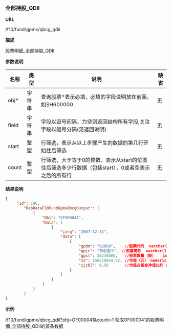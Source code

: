
### 全部持股_QDII 

**URL**

/f10/fund/gpmx/qbcg_qdii

**描述**

股票明细_全部持股_QDII 

**参数说明**

|名称|类型|说明|缺省|
| -------- | -------- | -------- | -------- |
|obj\*|字符串|查询股票\*表示必填，必填的字段说明放在前面。如SH600000|无|
|field|字符串|字段以逗号间隔，为空则返回结构所有字段,关注字段以逗号分隔(见返回说明)|无|
|start|整型|行筛选，表示从以上步骤产生的数据的第几行开始往后筛选|无|
|count|整型|行筛选，大于等于0的整数，表示从start的位置往后筛选多少行数据（包括start），0或者空表示之后的所有行|无|


**结果说明**

```json
{
     "Id": 196,
        "RepDataF10FundGpmxQbcgOutput": [
            {
                "Obj": "OF000041",
                "Data": [
                    {
                        "jzrq": "2007-12-31",
                        "data": [
                            {
                                "gpdm": "02868",	//股票代码	varchar(10)
                                "gpjc": "首创置业",	//股票简称	varchar(10)
                                "gpsl": 35248000,	//股票数量（股）	int
                                "sz": 156518844.92,	//市值（元）	numeric(19,2)
                                "zjzbl": 0.58 		//市值占基金净值比列	numeric(19,2)
                            }
                        ]
                    }
				]
			}
   	 	]
}
```

**示例**

[/f10/fund/gpmx/qbcg_qdii?obj=OF000041&count=1]($APIHOST$/f10/fund/gpmx/qbcg_qdii?obj=OF000041&count=1)
获取OF000041的股票明细_全部持股_QDII的首条数据
